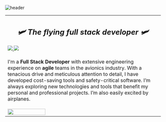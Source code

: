 ![header](https://capsule-render.vercel.app/api?type=waving&color=timeAuto&height=300&section=header&text=Nic%20Mortelliti&fontSize=90&fontAlignY=38&desc=The%20Flying%20Full%20Stack%20Developer&descAlignY=51&descAlign=62)
<div align="center">
  <table>
    <tr>
      <td>
        <h2 align="center">
          <em>🛩️ The flying full stack developer 🛩️</em>
        </h2>
        <a href="https://www.linkedin.com/in/nicolas-mortelliti/">
          <img src="https://img.shields.io/badge/linkedin-%230077B5.svg?style=for-the-badge&logo=linkedin&logoColor=white"/>
        </a>
        <a href="https://dev.to/nicm">
          <img src="https://img.shields.io/badge/dev.to-0A0A0A?style=for-the-badge&logo=dev.to&logoColor=white"/>
        </a>
      </td>
    </tr>
    <tr>
      <td>
        <p>I'm a <strong>Full Stack Developer</strong> with extensive engineering experience on <strong>agile</strong> teams in the avionics industry. With a tenacious drive and meticulous attention to detail, I have developed cost-saving tools and safety-critical software. I’m always exploring new technologies and tools that benefit my personal and professional projects. I’m also easily excited by airplanes.
        </p>
      </td>
   </tr>
   <tr>
      <td>
          <img width="50%" src="https://github-readme-stats.vercel.app/api/top-langs/?username=NicMortelliti&layout=compact"/>
      </td>
    </tr>
  </table>
</div>
